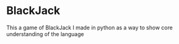 # BlackJack
This a game of BlackJack I made in python as a way to show core understanding of the language
